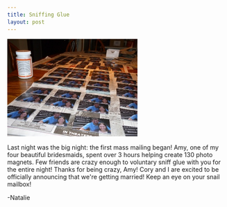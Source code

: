 ```yaml
---
title: Sniffing Glue
layout: post
---
```


<img src="/assets/savethedates.JPG" class="landscape">

Last night was the big night: the first mass mailing began!  Amy, one of my four beautiful bridesmaids, spent over 3 hours helping create 130 photo magnets.  Few friends are crazy enough to voluntary sniff glue with you for the entire night!  Thanks for being crazy, Amy!  Cory and I are excited to be officially announcing that we're getting married!  Keep an eye on your snail mailbox!

-Natalie
